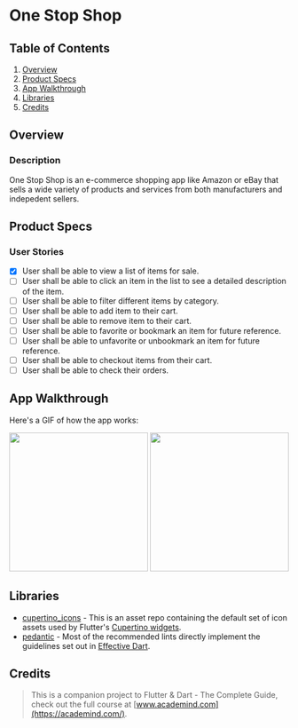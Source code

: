 # One Stop Shop

## Table of Contents
1. [Overview](#Overview)
2. [Product Specs](#Product-Specs)
3. [App Walkthrough](#App-Walkthrough)
4. [Libraries](#Libraries)
5. [Credits](#Credits)

## Overview
### Description

One Stop Shop is an e-commerce shopping app like Amazon or eBay that sells a wide variety of products and services from both manufacturers and indepedent sellers.

## Product Specs
### User Stories

- [x] User shall be able to view a list of items for sale.
- [ ] User shall be able to click an item in the list to see a detailed description of the item.
- [ ] User shall be able to filter different items by category.
- [ ] User shall be able to add item to their cart.
- [ ] User shall be able to remove item to their cart.
- [ ] User shall be able to favorite or bookmark an item for future reference.
- [ ] User shall be able to unfavorite or unbookmark an item for future reference.
- [ ] User shall be able to checkout items from their cart.
- [ ] User shall be able to check their orders.

## App Walkthrough

Here's a GIF of how the app works:

<img src="https://github.com/py415/app-resources/blob/master/flutter/ios/flutter-ios-one-stop-shop.gif" width=250>

<img src="https://github.com/py415/app-resources/blob/master/flutter/android/flutter-android-one-stop-shop.gif" width=250>

## Libraries

- [cupertino_icons](https://github.com/flutter/cupertino_icons) - This is an asset repo containing the default set of icon assets used by Flutter's [Cupertino widgets](https://github.com/flutter/flutter/tree/master/packages/flutter/lib/src/cupertino).
- [pedantic](https://github.com/dart-lang/pedantic) - Most of the recommended lints directly implement the guidelines set out in [Effective Dart](https://dart.dev/guides/language/effective-dart).

## Credits

>This is a companion project to Flutter & Dart - The Complete Guide, check out the full course at [www.academind.com](https://academind.com/).